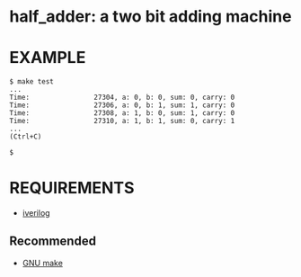 # half_adder: a two bit adding machine

# EXAMPLE

```console
$ make test
...
Time:                27304, a: 0, b: 0, sum: 0, carry: 0
Time:                27306, a: 0, b: 1, sum: 1, carry: 0
Time:                27308, a: 1, b: 0, sum: 1, carry: 0
Time:                27310, a: 1, b: 1, sum: 0, carry: 1
...
(Ctrl+C)

$
```

# REQUIREMENTS

* [iverilog](http://iverilog.icarus.com/)

## Recommended

* [GNU make](https://www.gnu.org/software/make/)
